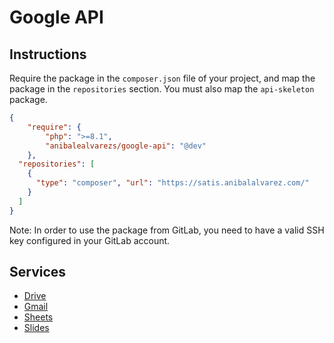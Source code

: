 # Google API

## Instructions

Require the package in the `composer.json` file of your project, and map the package in the `repositories` section.
You must also map the `api-skeleton` package.

```json
{
    "require": {
        "php": ">=8.1",
        "anibalealvarezs/google-api": "@dev"
    },
  "repositories": [
    {
      "type": "composer", "url": "https://satis.anibalalvarez.com/"
    }
  ]
}
```

Note: In order to use the package from GitLab, you need to have a valid SSH key configured in your GitLab account.

## Services

- [Drive](docs/Services/Drive/README.md)
- [Gmail](docs/Services/Gmail/README.md)
- [Sheets](docs/Services/Sheets/README.md)
- [Slides](docs/Services/Slides/README.md)
